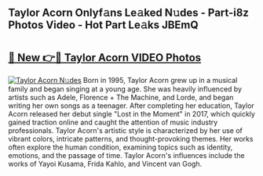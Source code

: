 ## Taylor Acorn Onlyf𝚊ns Le𝚊ked N𝚞des - Part-i8z Photos Video - Hot Part Le𝚊ks JBEmQ

# <h2><a href="http://ac18146.deff.icu/?id=Taylor+Acorn">🔗 New 👉🔴 Taylor Acorn VIDEO Photos</a></h2>

[![Taylor Acorn N𝚞des](https://i.imgur.com/rIISA9y.gif)](http://ac18146.deff.icu/?id=Taylor+Acorn)
Born in 1995, Taylor Acorn grew up in a musical family and began singing at a young age. She was heavily influenced by artists such as Adele, Florence + The Machine, and Lorde, and began writing her own songs as a teenager. After completing her education, Taylor Acorn released her debut single "Lost in the Moment" in 2017, which quickly gained traction online and caught the attention of music industry professionals. Taylor Acorn's artistic style is characterized by her use of vibrant colors, intricate patterns, and thought-provoking themes. Her works often explore the human condition, examining topics such as identity, emotions, and the passage of time. Taylor Acorn's influences include the works of Yayoi Kusama, Frida Kahlo, and Vincent van Gogh.

